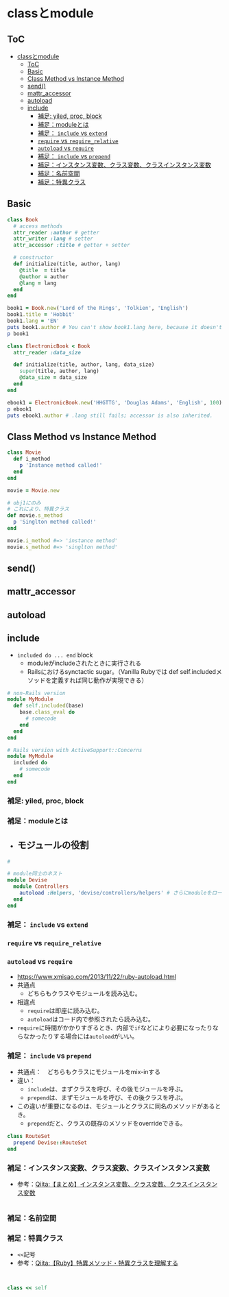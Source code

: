 
# classとmodule

## ToC

- [classとmodule](#classとmodule)
  - [ToC](#toc)
  - [Basic](#basic)
  - [Class Method vs Instance Method](#class-method-vs-instance-method)
  - [send()](#send)
  - [mattr_accessor](#mattr_accessor)
  - [autoload](#autoload)
  - [include](#include)
    - [補足: yiled, proc, block](#補足-yiled-proc-block)
    - [補足：moduleとは](#補足moduleとは)
    - [補足： `include` vs `extend`](#補足-include-vs-extend)
    - [`require` vs `require_relative`](#require-vs-require_relative)
    - [`autoload` vs `require`](#autoload-vs-require)
    - [補足： `include` vs `prepend`](#補足-include-vs-prepend)
    - [補足：インスタンス変数、クラス変数、クラスインスタンス変数](#補足インスタンス変数クラス変数クラスインスタンス変数)
    - [補足：名前空間](#補足名前空間)
    - [補足：特異クラス](#補足特異クラス)

## Basic

```rb
class Book
  # access methods
  attr_reader :author # getter
  attr_writer :lang # setter
  attr_accessor :title # getter + setter

  # constructor
  def initialize(title, author, lang)
    @title  = title
    @author = author
    @lang = lang
  end
end

book1 = Book.new('Lord of the Rings', 'Tolkien', 'English')
book1.title = 'Hobbit'
book1.lang = 'EN'
puts book1.author # You can't show book1.lang here, because it doesn't have a getter
p book1

class ElectronicBook < Book
  attr_reader :data_size

  def initialize(title, author, lang, data_size)
    super(title, author, lang)
    @data_size = data_size
  end
end

ebook1 = ElectronicBook.new('HHGTTG', 'Douglas Adams', 'English', 100)
p ebook1
puts ebook1.author # .lang still fails; accessor is also inherited.
```

## Class Method vs Instance Method

```rb
class Movie
  def i_method
    p 'Instance method called!'
  end
end

movie = Movie.new

# obj1にのみ
# これにより、特異クラス
def movie.s_method
  p 'Singlton method called!'
end

movie.i_method #=> 'instance method'
movie.s_method #=> 'singlton method'
```

## send() 


## mattr_accessor

## autoload


## include

- `included do ... end` block
  - moduleがincludeされたときに実行される
  - Railsにおけるsynctactic sugar。（Vanilla Rubyでは def self.includedメソッドを定義すれば同じ動作が実現できる）
```rb
# non-Rails version
module MyModule
  def self.included(base)
    base.class_eval do
      # somecode
    end
  end
end

# Rails version with ActiveSupport::Concerns
module MyModule
  included do
    # somecode
  end
end
```


### 補足: yiled, proc, block

### 補足：moduleとは

- モジュールの役割
  - 


```rb
# 

# module同士のネスト
module Devise
  module Controllers
    autoload :Helpers, 'devise/controllers/helpers' # さらにmoduleをロード
  end
end

```

### 補足： `include` vs `extend`


### `require` vs `require_relative`

### `autoload` vs `require`

- https://www.xmisao.com/2013/11/22/ruby-autoload.html
- 共通点
  - どちらもクラスやモジュールを読み込む。
- 相違点
  - `require`は即座に読み込む。
  - `autoload`はコード内で参照されたら読み込む。
- `require`に時間がかかりすぎるとき、内部で`if`などにより必要になったりならなかったりする場合には`autoload`がいい。

### 補足： `include` vs `prepend`

- 共通点：　どちらもクラスにモジュールをmix-inする
- 違い：
  - `include`は、まずクラスを呼び、その後モジュールを呼ぶ。
  - `prepend`は、まずモジュールを呼び、その後クラスを呼ぶ。
- この違いが重要になるのは、モジュールとクラスに同名のメソッドがあるとき。
  - `prepend`だと、クラスの既存のメソッドをoverrideできる。

```rb
class RouteSet 
  prepend Devise::RouteSet
end

```

### 補足：インスタンス変数、クラス変数、クラスインスタンス変数

- 参考：[Qiita:【まとめ】インスタンス変数、クラス変数、クラスインスタンス変数](https://qiita.com/mogulla3/items/cd4d6e188c34c6819709)

```rb


```

### 補足：名前空間


### 補足：特異クラス

- `<<`記号
- 参考：[Qiita:【Ruby】特異メソッド・特異クラスを理解する](https://qiita.com/k-penguin-sato/items/d637dced7af32e4ec7c0)

```rb


class << self

```